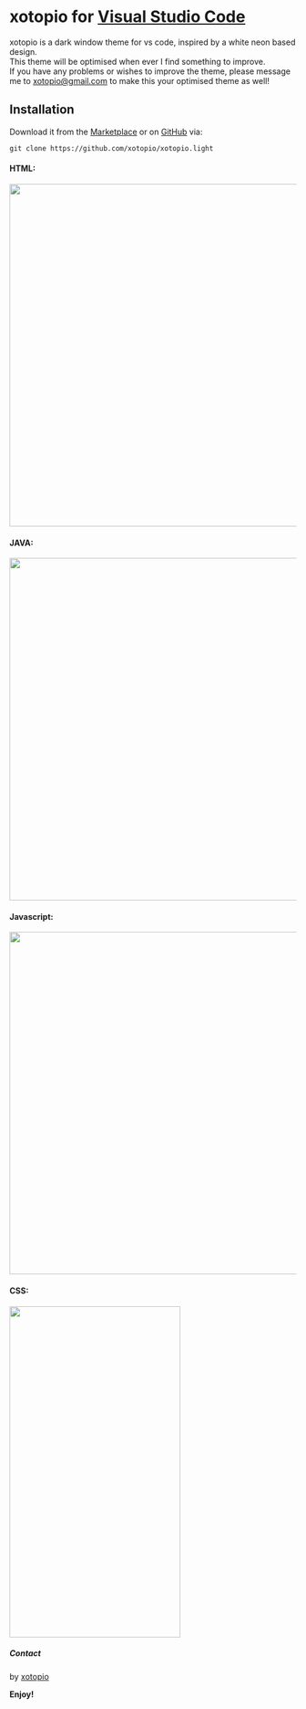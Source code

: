 # xotopio for [Visual Studio Code](http://code.visualstudio.com)

xotopio is a dark window theme for vs code, inspired by a white neon based design.</br>
This theme will be optimised when ever I find something to improve. </br>
If you have any problems or wishes to improve the theme, please message me to xotopio@gmail.com to make this your optimised theme as well!

## Installation
Download it from the [Marketplace](https://marketplace.visualstudio.com/items?itemName=xotopio.xotopio-light) or on [GitHub](https://github.com/xotopio/xotopio.light) via:

```
git clone https://github.com/xotopio/xotopio.light
```

#### HTML:
<img src="" width="700" height="600">


#### JAVA:
<img src="" width="700" height="600">


#### Javascript:
<img src="" width="700" height="600">


#### CSS:
<img src="" width="300" height="580">


##### Contact
by [xotopio](https://github.com/xotopio)

<!-- [license]() -->

**Enjoy!**
   